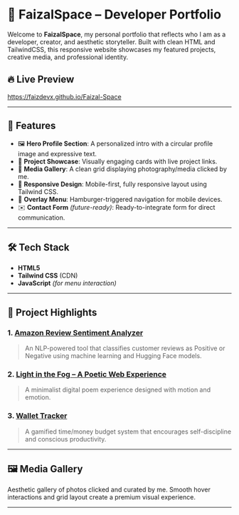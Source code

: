 # 🌌 FaizalSpace – Developer Portfolio

Welcome to **FaizalSpace**, my personal portfolio that reflects who I am as a developer, creator, and aesthetic storyteller. Built with clean HTML and TailwindCSS, this responsive website showcases my featured projects, creative media, and professional identity.

## 🔥 Live Preview
https://faizdevx.github.io/Faizal-Space

---

## 📁 Features

- 🖼️ **Hero Profile Section**: A personalized intro with a circular profile image and expressive text.
- 🚀 **Project Showcase**: Visually engaging cards with live project links.
- 🎨 **Media Gallery**: A clean grid displaying photography/media clicked by me.
- 📱 **Responsive Design**: Mobile-first, fully responsive layout using Tailwind CSS.
- 🍔 **Overlay Menu**: Hamburger-triggered navigation for mobile devices.
- ✉️ **Contact Form** *(future-ready)*: Ready-to-integrate form for direct communication.

---

## 🛠️ Tech Stack

- **HTML5**
- **Tailwind CSS** (CDN)
- **JavaScript** *(for menu interaction)*

---

## 📸 Project Highlights

### 1. [Amazon Review Sentiment Analyzer](https://huggingface.co/spaces/FAISAL7236/amazon-sentiment-streamlit)
> An NLP-powered tool that classifies customer reviews as Positive or Negative using machine learning and Hugging Face models.

### 2. [Light in the Fog – A Poetic Web Experience](https://faizdevx.github.io/Light-in-the-Fog/)
> A minimalist digital poem experience designed with motion and emotion.

### 3. [Wallet Tracker](https://faizdevx.github.io/wallet-tracker/)
> A gamified time/money budget system that encourages self-discipline and conscious productivity.

---

## 🖼️ Media Gallery

Aesthetic gallery of photos clicked and curated by me. Smooth hover interactions and grid layout create a premium visual experience.

---
